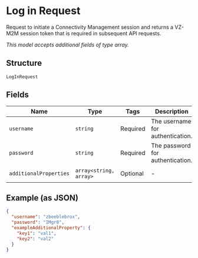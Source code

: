
# Log in Request

Request to initiate a Connectivity Management session and returns a VZ-M2M session token that is required in subsequent API requests.

*This model accepts additional fields of type array.*

## Structure

`LogInRequest`

## Fields

| Name | Type | Tags | Description | Getter | Setter |
|  --- | --- | --- | --- | --- | --- |
| `username` | `string` | Required | The username for authentication. | getUsername(): string | setUsername(string username): void |
| `password` | `string` | Required | The password for authentication. | getPassword(): string | setPassword(string password): void |
| `additionalProperties` | `array<string, array>` | Optional | - | findAdditionalProperty(string key): array | additionalProperty(string key, array value): void |

## Example (as JSON)

```json
{
  "username": "zbeeblebrox",
  "password": "IMgr8",
  "exampleAdditionalProperty": {
    "key1": "val1",
    "key2": "val2"
  }
}
```

